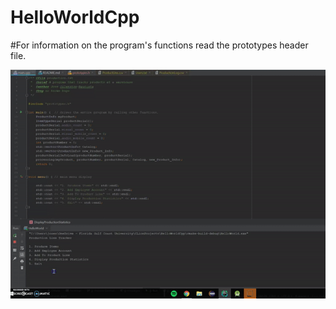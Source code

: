 # HelloWorldCpp

#For information on the program's functions read the prototypes header file.

![](ezgif.com-optimize.gif)
